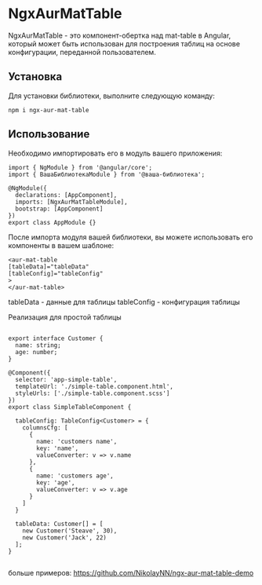 # NgxAurMatTable

NgxAurMatTable - это компонент-обертка над mat-table в Angular, который может быть использован для построения таблиц на
основе конфигурации, переданной пользователем.

## Установка

Для установки библиотеки, выполните следующую команду:

```
npm i ngx-aur-mat-table
```

## Использование

Необходимо импортировать его в модуль вашего приложения:
```agsl
import { NgModule } from '@angular/core';
import { ВашаБиблиотекаModule } from '@ваша-библиотека';

@NgModule({
  declarations: [AppComponent],
  imports: [NgxAurMatTableModule],
  bootstrap: [AppComponent]
})
export class AppModule {}
```

После импорта модуля вашей библиотеки, вы можете использовать его компоненты в вашем шаблоне:
```
<aur-mat-table
[tableData]="tableData"
[tableConfig]="tableConfig"
>
</aur-mat-table>
```

tableData - данные для таблицы
tableConfig - конфигурация таблицы

Реализация для простой таблицы
```agsl

export interface Customer {
  name: string;
  age: number;
}

@Component({
  selector: 'app-simple-table',
  templateUrl: './simple-table.component.html',
  styleUrls: ['./simple-table.component.scss']
})
export class SimpleTableComponent {

  tableConfig: TableConfig<Customer> = {
    columnsCfg: [
      {
        name: 'customers name',
        key: 'name',
        valueConverter: v => v.name
      },
      {
        name: 'customers age',
        key: 'age',
        valueConverter: v => v.age
      }
    ]
  }
  
  tableData: Customer[] = [
    new Customer('Steave', 30),
    new Customer('Jack', 22)
  ];
}


```

больше примеров:
https://github.com/NikolayNN/ngx-aur-mat-table-demo
